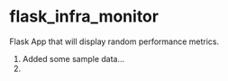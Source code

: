 # flask_infra_monitor
Flask App that will display random performance metrics.
 
1. Added some sample data...
2. 
